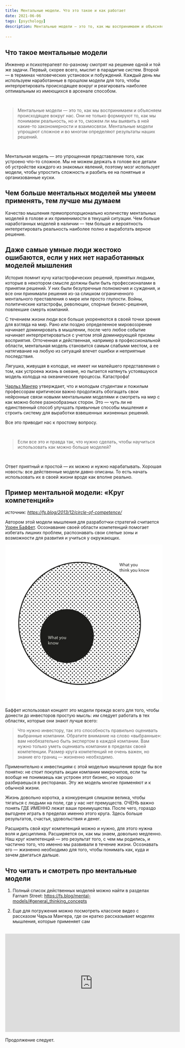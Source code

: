 ```yaml
---
title: Ментальные модели. Что это такое и как работает
date: 2021-06-06
tags: [psychology]
description: Ментальные модели — это то, как мы воспринимаем и объясняем себе мир вокруг себя. Они не только формируют то, как мы понимаем происходящее вокруг...

---
```


## Что такое ментальные модели

Инженер и психотерапевт по-разному смотрят на решение одной и той же задачи. Первый, скорее всего, мыслит в парадигме систем. Второй — в терминах человеческих установок и побуждений. Каждый день мы используем наработанные в прошлом модели для того, чтобы интерпретировать происходящее вокруг и реагировать наиболее оптимальным из имеющихся в арсенале способом.

<br>

> Ментальные модели — это то, как мы воспринимаем и объясняем происходящее вокруг нас. Они не только формируют то, как мы понимаем реальность, но и то, сможем ли мы выявить в ней какие-то закономерности и взаимосвязи. Ментальные модели упрощают сложное и во многом определяют результаты наших решений.

<br>

Ментальная модель — это упрощенная представление того, как устроено что-то сложное. Мы не можем держать в голове все детали об устройстве каждого из знакомых явлений, поэтому мозг использует модели, чтобы упростить сложность и разбить ее на понятные и организованные куски.

<!-- ![](/media/mental_models.jpg) -->

## Чем больше ментальных моделей мы умеем применять, тем лучше мы думаем

Качество мышления прямопропорционально количеству ментальных моделей в голове и их применимости в текущей ситуации. Чем больше наработанных моделей в наличии — тем больше и вероятность интепретировать реальность наиболее полно и выработать верное решение.

## Даже самые умные люди жестоко ошибаются, если у них нет наработанных моделей мышления

История помнит кучу катастрофических решений, принятых людьми, которые в некотором смысле должны были быть профессионалами в принятии решений. У них были безупречные полномочия и суждения, и все они принимали решения из-за слишком ограниченного ментального преставления о мире или просто глупости. Войны, политические катастрофы, революции, спорные бизнес-решения, повлекшие смерть компаний. 

С течением жизни люди все больше укореняются в своей точки зрения для взгляда на мир. Рано или поздно определенное мировоззрение начинает доминировать в мышлении, после чего любое событие начинает интерпретироваться с учетом этой доминирующей призмы восприятия. Отточенная и действенная, например в профессиональной области, ментальная модель становится самым слабыми местом, а ее натягивание на любую из ситуаций влечет ошибки и неприятные последствия.

Лягушка, живущая в колодце, не имеет ни малейшего представления о том, как устроена жизнь в океане, но пытается натянуть устоявшуюся модель колодца на океанические процессы. Катастрофа!

[Чарльз Мангер](https://en.wikipedia.org/wiki/Charlie_Munger) утверждает, что и молодым студентам и пожилым профессорам критически важно продолжать обогащать свои нейронные связи новыми ментальными моделями и смотреть на мир с как можно более разнообразных сторон. Это — чуть ли не единственный способ улучшать привычные способы мышления и строить систему для выработки взвешенных жизненных решений.

Все это приводит нас к простому вопросу.

<br>

> Если все это и правда так, что нужно сделать, чтобы научиться использовать как можно больше моделей?

<br>


Ответ приятный и простой — их можно и нужно нарабатывать. Хорошая новость: все действенные модели давно описаны. То есть начать использовать их в своей жизни вроде как вполне реально.

## Пример ментальной модели: «Круг компетенций»
*источник: https://fs.blog/2013/12/circle-of-competence/*

Автором этой модели мышления для разработчки стратегий считается [Уорен Баффет](https://en.wikipedia.org/wiki/Warren_Buffett). Осознавание своей области компетенций помогает избегать лишних проблем, распознавать свои слепые зоны и возможности для развития и учиться у окружающих.

![](/media/circle-competence.jpg)

Баффет использовал концепт это модели прежде всего для того, чтобы донести до инвесторов простую мысль: им следует работать в тех областях, которые они знают лучше всего:
> Что нужно инвестору, так это способность правильно оценивать выбранные компании. Обратите внимание на слово «выбранные»: вам необязательно быть экспертом в каждой компании. Вам нужно только уметь оценивать компании в пределах своей компетенции. Размер круга компетенций не очень важен, но знание его границ — жизненно необходимо.

Применительно к инвестициям с этой моделью мышления вроде бы все понятно: не стоит покупать акции компании микрочипов, если ты вообще не понимаешь как устроен этот бизнес, но хорошо разбираешься в ресторанах. Эту же модель многие применяют и к обычной жизни.

Жизнь довольно коротка, а конкуренция слишком велика, чтобы тягаться с людьми на поле, где у нас нет премуществ. ОЧЕНЬ важно понять ГДЕ ИМЕННО лежат ваши преимущества. После чего, гораздо выгоднее играть в пределах именно этого круга. Здесь больше результатов, счастья, удовольствия и денег.

Расширять свой круг компетенций можно и нужно, для этого нужна воля и дисциплина. Расширяется он, как мы знаем, довольно медленно. Наш круг компетенций — это результат того, с чем мы родились, и частично того, что именно мы развивали в течение жизни. Осознавать его — жизненно необходимо для того, чтобы понимать как, куда и зачем двигаться дальше.

## Что читать и смотреть про ментальные модели

1. Полный список действенных моделей можно найти в разделах Farnam Street: https://fs.blog/mental-models/#general_thinking_concepts

2. Еще для погружения можно посмотреть классное видео с рассказом Чарьза Мангера, где он кратко рассказывает моделях мышления, которые применяет сам
<br><br>
<iframe width="560" height="315" src="https://www.youtube.com/embed/ZuHHmVX8a00" frameborder="0" allowfullscreen></iframe>

Продолжение следует. 